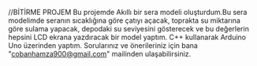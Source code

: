 //BİTİRME PROJEM
Bu projemde Akıllı bir sera modeli oluşturdum.Bu sera modelimde seranın sıcaklığına göre çatıyı açacak, toprakta su miktarına göre sulama yapacak, depodaki su seviyesini gösterecek ve bu değerlerin hepsini LCD ekrana yazdıracak bir model yaptım.
C++ kullanarak Arduino Uno üzerinden yaptım.
Sorularınız ve önerileriniz için bana "cobanhamza900@gmail.com" mailinden ulaşabilirsiniz.

